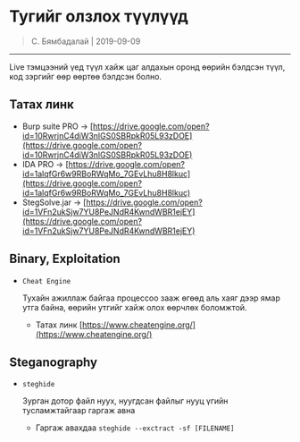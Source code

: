 Тугийг олзлох түүлүүд
===============

> С. Бямбадалай | 2019-09-09
--------------------------
Live тэмцээний үед түүл хайж цаг алдахын оронд өөрийн бэлдсэн түүл, код зэргийг өөр өөртөө бэлдсэн болно. 

Татах линк 
------------------
* Burp suite PRO -> [https://drive.google.com/open?id=10RwrjnC4diW3nlGS0SBRpkR05L93zDOE](https://drive.google.com/open?id=10RwrjnC4diW3nlGS0SBRpkR05L93zDOE)
* IDA PRO        -> [https://drive.google.com/open?id=1alqfGr6w9RBoRWqMo_7GEvLhu8H8lkuc](https://drive.google.com/open?id=1alqfGr6w9RBoRWqMo_7GEvLhu8H8lkuc)
* StegSolve.jar  -> [https://drive.google.com/open?id=1VFn2ukSjw7YU8PeJNdR4KwndWBR1ejEY](https://drive.google.com/open?id=1VFn2ukSjw7YU8PeJNdR4KwndWBR1ejEY)	

Binary, Exploitation
------------------

* `Cheat Engine`

  Тухайн ажиллаж байгаа процессоо зааж өгөөд аль хаяг дээр ямар утга байна, өөрийн утгийг хайж олох өөрчлөх боломжтой. 
    * Татах линк [https://www.cheatengine.org/](https://www.cheatengine.org/)

Steganography
------------------

* `steghide`

  Зурган дотор файл нуух, нуугдсан файлыг нууц үгийн тусламжтайгаар гаргаж авна
  * Гаргаж авахдаа `steghide --exctract -sf [FILENAME]`
